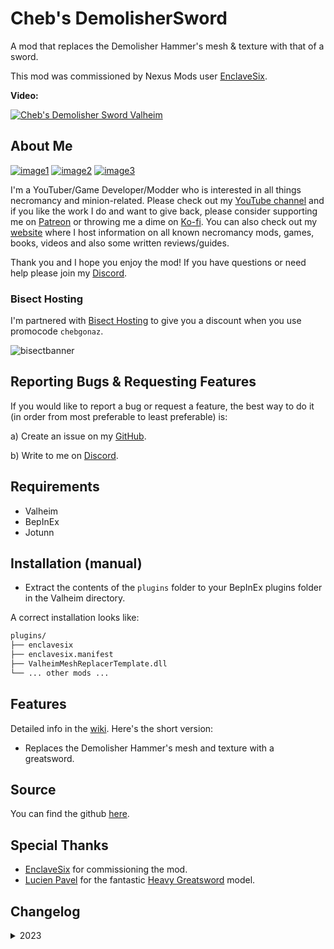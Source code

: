 # Cheb's DemolisherSword

A mod that replaces the Demolisher Hammer's mesh & texture with that of a sword.

This mod was commissioned by Nexus Mods user [EnclaveSix](https://forums.nexusmods.com/index.php?/user/78133863-enclavesix/).

**Video:**

[![Cheb's Demolisher Sword Valheim](https://img.youtube.com/vi/3064zs8q_kA/0.jpg)](https://youtu.be/3064zs8q_kA "Cheb's Demolisher Sword Valheim")

## About Me

[![image1](https://imgur.com/Fahi6sP.png)](https://necrobase.chebgonaz.com)
[![image2](https://imgur.com/X18OyQs.png)](https://ko-fi.com/chebgonaz)
[![image3](https://imgur.com/4e64jQ8.png)](https://www.patreon.com/chebgonaz?fan_landing=true)

I'm a YouTuber/Game Developer/Modder who is interested in all things necromancy and minion-related. Please check out my [YouTube channel](https://www.youtube.com/channel/UCPlZ1XnekiJxKymXbXyvkCg) and if you like the work I do and want to give back, please consider supporting me on [Patreon](https://www.patreon.com/chebgonaz?fan_landing=true) or throwing me a dime on [Ko-fi](https://ko-fi.com/chebgonaz). You can also check out my [website](https://necrobase.chebgonaz.com) where I host information on all known necromancy mods, games, books, videos and also some written reviews/guides.

Thank you and I hope you enjoy the mod! If you have questions or need help please join my [Discord](https://discord.gg/BweDFym6sc).

### Bisect Hosting

I'm partnered with [Bisect Hosting](https://bisecthosting.com/chebgonaz) to give you a discount when you use promocode `chebgonaz`.

![bisectbanner](https://www.bisecthosting.com/partners/custom-banners/b2629ae1-293a-4094-9d2d-002d14529a82.webp)

## Reporting Bugs & Requesting Features

If you would like to report a bug or request a feature, the best way to do it (in order from most preferable to least preferable) is:

a) Create an issue on my [GitHub](https://github.com/jpw1991/valheim-mesh-replacer-template).

b) Write to me on [Discord](https://discord.gg/BweDFym6sc).

## Requirements

- Valheim
- BepInEx
- Jotunn

## Installation (manual)

- Extract the contents of the `plugins` folder to your BepInEx plugins folder in the Valheim directory.

A correct installation looks like:

```sh
plugins/
├── enclavesix
├── enclavesix.manifest
├── ValheimMeshReplacerTemplate.dll
└── ... other mods ...
```

## Features

Detailed info in the [wiki](https://github.com/jpw1991/valheim-mesh-replacer-template/wiki). Here's the short version:

- Replaces the Demolisher Hammer's mesh and texture with a greatsword.

## Source

You can find the github [here](https://github.com/jpw1991/valheim-mesh-replacer-template).

## Special Thanks

- [EnclaveSix](https://forums.nexusmods.com/index.php?/user/78133863-enclavesix/) for commissioning the mod.
- [Lucien Pavel](https://opengameart.org/users/lucian-pavel) for the fantastic [Heavy Greatsword](https://opengameart.org/content/heavy-greatsword) model.

## Changelog

<details>
<summary>2023</summary>

 Date | Version | Notes 
--- | --- | ---
03/12/2023 | 1.2.1 | update jotunn to 2.15.0
06/10/2023 | 1.2.0 | update of packages and recompile for hildr's request
23/08/2023 | 1.1.0 | update for new valheim patch
02/08/2023 | 1.0.0 | Release

</details>

